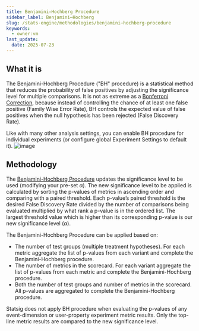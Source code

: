 ```yaml
---
title: Benjamini–Hochberg Procedure
sidebar_label: Benjamini–Hochberg
slug: /stats-engine/methodologies/benjamini–hochberg-procedure
keywords:
  - owner:vm
last_update:
  date: 2025-07-23
---
```


## What it is
The Benjamini-Hochberg Procedure ("BH" procedure) is a statistical method that reduces the probability of false positives by adjusting the significance level for multiple comparisons. It is not as extreme as a [Bonferroni Correction](/stats-engine/methodologies/bonferroni-correction), because instead of controlling the chance of at least one false positive (Family Wise Error Rate), BH controls the expected value of false positives when the null hypothesis has been rejected (False Discovery Rate).

Like with many other analysis settings, you can enable BH procedure for individual experiments (or configure global Experiment Settings to default it). 
![image](https://github.com/user-attachments/assets/c865494e-0ae4-489c-a416-45848b4d10bc)


## Methodology
The [Benjamini-Hochberg Procedure](https://www.statisticshowto.com/benjamini-hochberg-procedure/) updates the significance level to be used (modifying your pre-set $\alpha$). The new significance level to be applied is calculated by sorting the p-values of metrics in ascending order and comparing with a paired threshold. Each p-value’s paired threshold is the desired False Discovery Rate divided by the number of comparisons being evaluated multiplied by what rank a p-value is in the ordered list. The largest threshold value which is higher than its corresponding p-value is our new significance level ($\alpha$).

The Benjamini-Hochberg Procedure can be applied based on:

- The number of test groups (multiple treatment hypotheses). For each metric aggregate the list of p-values from each variant and complete the Benjamini-Hochberg procedure.
- The number of metrics in the scorecard. For each variant aggregate the list of p-values from each metric and complete the Benjamini-Hochberg procedure.
- Both the number of test groups and number of metrics in the scorecard. All p-values are aggregated to complete the Benjamini-Hochberg procedure.

Statsig does not apply BH procedure when evaluating the p-values of any event-dimension or user-property experiment metric results. Only the top-line metric results are compared to the new significance level.
